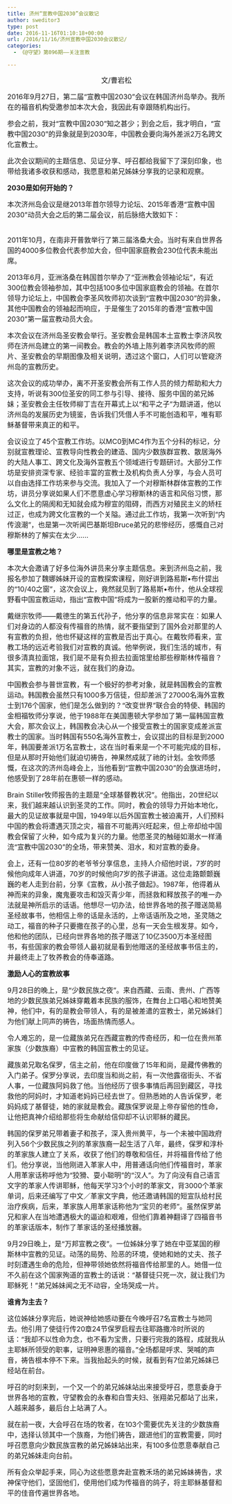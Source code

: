 ```yaml
---
title: 济州“宣教中国2030”会议散记
author: sweditor3
type: post
date: 2016-11-16T01:10:18+00:00
url: /2016/11/16/济州宣教中国2030会议散记/
categories:
  - 《@守望》第096期——关注宣教

---
```

<p style="text-align: center;">
  <span style="font-size: 12pt;">文/曹岩松</span>
</p>

<span style="font-size: 12pt;">2016年9月27日，第二届“宣教中国2030”会议在韩国济州岛举办。我所在的福音机构受邀参加本次大会，我因此有幸跟随机构出行。</span>

<span style="font-size: 12pt;">参会之前，我对“宣教中国2030”知之甚少；到会之后，我才明白，“宣教中国2030”的异象就是到2030年，中国教会要向海外差派2万名跨文化宣教士。</span>

<span style="font-size: 12pt;">此次会议期间的主题信息、见证分享、呼召都给我留下了深刻印象，也带给我诸多收获和感动，我愿意和弟兄姊妹分享我的记录和观察。</span>

**<span style="font-size: 12pt;">2030是如何开始的？</span>**

<span style="font-size: 12pt;">本次济州岛会议是继2013年首尔领导力论坛、2015年香港“宣教中国2030”动员大会之后的第二届会议，前后脉络大致如下：</span>
  
<span style="font-size: 12pt;"><br /> 2011年10月，在南非开普敦举行了第三届洛桑大会。当时有来自世界各国的4000多位教会代表参加大会，但中国家庭教会230位代表未能出席。</span>

<span style="font-size: 12pt;">2013年6月，亚洲洛桑在韩国首尔举办了“亚洲教会领袖论坛”，有近300位教会领袖参加，其中包括100多位中国家庭教会的领袖。在首尔领导力论坛上，中国教会李圣风牧师初次谈到“宣教中国2030”的异象，其他中国教会的领袖起而响应，于是催生了2015年的香港“宣教中国2030”第一届宣教动员大会。</span>

<span style="font-size: 12pt;">本次会议在济州岛圣安教会举行。圣安教会是韩国本土宣教士李济风牧师在济州岛建立的第一间教会。教会的外墙上陈列着李济风牧师的照片、圣安教会的早期图像及相关说明，透过这个窗口，人们可以管窥济州岛的宣教历史。</span>

<span style="font-size: 12pt;">这次会议的成功举办，离不开圣安教会所有工作人员的倾力帮助和大力支持，听说有300位圣安的同工参与引导、接待、服务中国的弟兄姊妹；圣安教会主任牧师柳丁吉在开幕式上以“和平之子”为题讲道，他以济州岛的发展历史为镜鉴，告诉我们凭借人手不可能创造和平，唯有耶稣基督带来真正的和平。</span>

<span style="font-size: 12pt;">会议设立了45个宣教工作坊。以MC0到MC4作为五个分科的标记，分别就宣教理论、宣教导向性教会的建造、国内少数族群宣教、散居海外的大陆人事工、跨文化及海外宣教五个领域进行专题研讨。大部分工作坊是安排资深专家、经验丰富的宣教士及机构负责人分享，与会人员可以自由选择工作坊来参与交流。我加入了一个对穆斯林群体宣教的工作坊，讲员分享说如果人们不愿意虚心学习穆斯林的语言和风俗习惯，那么文化上的隔阂和无知就会成为穆宣的阻碍，而西方对殖民主义的矫枉过正，也成为跨文化宣教的一个关隘。通过此工作坊，我第一次听到“内传浪潮”，也是第一次听闻巴基斯坦Bruce弟兄的悲惨经历，感慨自己对穆斯林的了解实在太少……</span>

**<span style="font-size: 12pt;">哪里是宣教之地？</span>**

<span style="font-size: 12pt;">本次大会邀请了好多位海外讲员来分享主题信息。来到济州岛之前，我报名参加了魏娜姊妹开设的宣教探索课程，刚好讲到路易斯•布什提出的“10/40之窗”，这次会议上，竟然就见到了路易斯•布什，他从全球视野看中国宣教运动，指出“宣教中国”将成为一股新的推动和平的力量。</span>

<span style="font-size: 12pt;">戴继宗牧师——戴德生的第五代孙子，他分享的信息非常实在：如果人们对身边的人都没有传福音的热情，就不要指望到了国外会对那里的人有宣教的负担，他也怀疑这样的宣教是否出于真心。在戴牧师看来，宣教工场的远近考验我们对宣教的真诚。他举例说，我们生活的城市，有很多清真拉面馆，我们是不是有负担去拉面馆里给那些穆斯林传福音？其实，宣教的对象不远，就在我们的身边。</span>

<span style="font-size: 12pt;">中国教会参与普世宣教，有一个极好的参考对象，就是韩国教会的宣教运动。韩国教会虽然只有1000多万信徒，但却差派了27000名海外宣教士到176个国家，他们是怎么做到的？“改变世界”联合会的特使、韩国的金相福牧师分享说，他于1988年在美国惠顿大学参加了第一届韩国宣教大会，那次会议上，韩国教会决心从一个接受宣教士的国家变成差派宣教士的国家。当时韩国有550名海外宣教士，会议提出的目标是到2000年，韩国要差派1万名宣教士，这在当时看来是一个不可能完成的目标，但是从那时开始他们就迫切祷告，神果然成就了祂的计划。金牧师感慨，在这次的济州岛峰会上，当他看到“宣教中国2030”的会旗进场时，他感受到了28年前在惠顿一样的感动。</span>

<span style="font-size: 12pt;">Brain Stiller牧师报告的主题是“全球基督教状况”。他指出，20世纪以来，我们越来越认识到圣灵的工作。同时，教会的领导力开始本地化，最大的见证故事就是中国，1949年以后外国宣教士被迫离开，人们预料中国的教会将遭遇灭顶之灾，福音不可能再兴旺起来，但上帝却给中国教会保留了火种，如今成为复兴的力量。他愿圣灵的触碰如潮水一样涌流“宣教中国2030”的全场，带来赞美、泪水，和对宣教的委身。</span>

<span style="font-size: 12pt;">会上，还有一位80岁的老爷爷分享信息，主持人介绍他时说，7岁的时候他向成年人讲道，70岁的时候他向7岁的孩子讲道。这位走路颤颤巍巍的老人走到台前，分享《宣教，从小孩子做起》。1987年，他得着从神而来的异象，魔鬼要攻击和毁灭青少年，而拯救和释放孩子的唯一办法就是神所启示的话语。他想尽一切办法，给世界各地的孩子赠送简易圣经故事书，他相信上帝的话是永活的，上帝话语所及之地，圣灵随之动工，福音的种子只要撒在孩子的心里，总有一天会生根发芽。如今，他和他的团队，已经向世界各地的孩子赠送了10亿3500万本圣经图书，有些国家的教会带领人最初就是看到他赠送的圣经故事书信主的，并最终走上了牧养教会的侍奉道路。</span>

**<span style="font-size: 12pt;">激励人心的宣教故事</span>**

<span style="font-size: 12pt;">9月28日的晚上，是“少数民族之夜”。来自西藏、云南、贵州、广西等地的少数民族弟兄姊妹穿戴着本民族的服饰，在舞台上口唱心和地赞美神，他们中，有的是教会带领人，有的是被差遣的宣教士，弟兄姊妹们为他们献上同声的祷告，场面热情而感人。</span>

<span style="font-size: 12pt;">令人难忘的，是一位藏族弟兄在西藏宣教的传奇经历，和一位在贵州革家族（少数族裔）中宣教的韩国宣教士的见证。</span>

<span style="font-size: 12pt;">藏族弟兄取名保罗，信主之前，他在印度做了15年和尚，是藏传佛教的入门弟子。保罗分享说，去印度当和尚之前，有一次他露宿街头、不省人事，一位藏族阿妈救了他。当他经历了很多事情后再回到藏区，寻找救他的阿妈时，才知道老妈妈已经去世了。但熟悉她的人告诉保罗，老妈妈成了基督徒，她的家就是教会。藏族保罗说是上帝存留他的性命，让他把真神介绍给那些将生命献给信仰却不认识耶稣的藏民。</span>

<span style="font-size: 12pt;">韩国的保罗弟兄带着妻子和孩子，深入贵州黄平，与一个未被中国政府列入56个少数民族之列的革家族裔一起生活了八年，最终，保罗和淳朴的革家族人建立了关系，收获了他们的尊敬和信任，并将福音传给了他们。他分享说，当他刚进入革家人中，用普通话向他们传福音时，革家人用革家话称呼他为“狡猾、耍小聪明”的“汉人”。为了向没有自己语言文字的革家人传讲耶稣，他每天学习3个小时的革家文，背3000个革家单词，后来还编写了中文／革家文字典，他还邀请韩国的短宣队给村民治疗疾病，后来，革家族人用革家话称他为“宝贝的老师”。虽然保罗弟兄和家人在当地遭遇极大的逼迫和艰难，但他们靠着神翻译了四福音书的革家话版本，制作了革家话的圣经播放器。</span>

<span style="font-size: 12pt;">9月29日晚上，是“万邦宣教之夜”。一位姊妹分享了她在中亚某国的穆斯林中宣教的见证。动荡的局势、险恶的环境，使她和她的丈夫、孩子时刻遭遇生命的危险，但神带领她依然将福音传给那里的人。她借一位不久前在这个国家殉道的宣教士的话说：“基督徒只死一次，就让我们为耶稣死！”弟兄姊妹闻之无不动容，全场哭成一片。</span>

**<span style="font-size: 12pt;">谁肯为主去？</span>**

<span style="font-size: 12pt;">这位姊妹分享完后，她说神给她感动要在今晚呼召7名宣教士与她同去。他引用了使徒行传20章24节保罗启程去往耶路撒冷时所说的话：“我却不以性命为念，也不看为宝贵，只要行完我的路程，成就我从主耶稣所领受的职事，证明神恩惠的福音。”全场都是呼求、哭喊的声音，祷告根本停不下来。当我抬起头的时候，就看到有7位弟兄姊妹已经站在前台。</span>

<span style="font-size: 12pt;">呼召的时刻来到，一个又一个的弟兄姊妹站出来接受呼召，愿意委身于世界各地的宣教，守望教会的永春和白雪夫妇、张翔弟兄都站了出来，人越来越多，最后台上站满了人。</span>

<span style="font-size: 12pt;">就在前一夜，大会呼召在场的牧者，在103个需要优先关注的少数族裔中，选择认领其中一个族裔，为他们祷告，跟进他们的宣教需要，同时呼召愿意向少数民族宣教的弟兄姊妹站出来，有100多位愿意奉献自己的弟兄姊妹走向台前。</span>

<span style="font-size: 12pt;">所有会众举起手来，同心为这些愿意奔赴宣教禾场的弟兄姊妹祷告，求神保守他们，坚固他们，使用他们成为传福音的鸽子，将主耶稣基督和平的佳音传遍世界各地。</span>